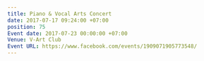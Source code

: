 ```yaml
---
title: Piano & Vocal Arts Concert
date: 2017-07-17 09:24:00 +07:00
position: 75
Event date: 2017-07-23 00:00:00 +07:00
Venue: V-Art Club
Event URL: https://www.facebook.com/events/1909071905773548/
---
```


